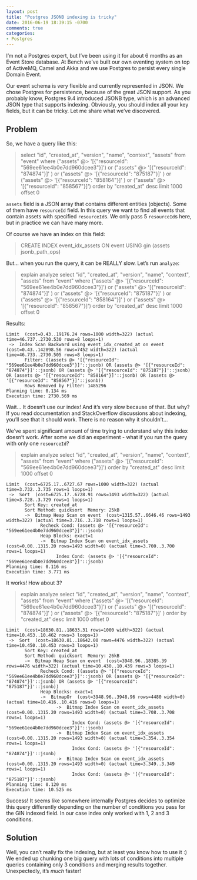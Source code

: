 ```yaml
---
layout: post
title: "Postgres JSONB indexing is tricky"
date: 2016-06-19 18:39:15 -0700
comments: true
categories:
- Postgres
---
```


I’m not a Postgres expert, but I’ve been using it for about 6 months as an Event Store database. At Bench we’ve built our own eventing system on top of ActiveMQ, Camel and Akka and we use Postgres to persist every single Domain Event.

Our event schema is very flexible and currently represented in JSON. We chose Postgres for persistence, because of the great JSON support. As you probably know, Postgres 9.4 introduced JSONB type, which is an advanced JSON type that supports indexing. Obviously, you should index all your key fields, but it can be tricky. Let me share what we’ve discovered.

<!-- more -->

## Problem

So, we have a query like this:

> select "id", "created_at", "version", "name", "context", "assets" from "event" where ("assets" @> '[{"resourceId": "569ee61ee4b0e7dd960dcee3"}]') or ("assets" @> '[{"resourceId": "874874"}]' ) or ("assets" @> '[{"resourceId": "875187"}]' ) or ("assets" @> '[{"resourceId": "858164"}]' ) or ("assets" @> '[{"resourceId": "858567"}]') order by "created_at" desc limit 1000 offset 0

`assets` field is a JSON array that contains different entities (objects). Some of them have `resourceId` field. In this query we want to find all events that contain assets with specified `resourceId`s. We only pass 5 `resourceId`s here, but in practice we can have many more.

Of course we have an index on this field:

> CREATE INDEX event_idx_assets ON event USING gin (assets jsonb_path_ops)

But… when you run the query, it can be REALLY slow. Let’s run `analyze`:

> explain analyze select "id", "created_at", "version", "name", "context", "assets" from "event" where ("assets" @> '[{"resourceId": "569ee61ee4b0e7dd960dcee3"}]') or ("assets" @> '[{"resourceId": "874874"}]' ) or ("assets" @> '[{"resourceId": "875187"}]' ) or ("assets" @> '[{"resourceId": "858164"}]' ) or ("assets" @> '[{"resourceId": "858567"}]') order by "created_at" desc limit 1000 offset 0

Results:

```
Limit  (cost=0.43..19176.24 rows=1000 width=322) (actual time=46.737..2730.530 rows=8 loops=1)
 ->  Index Scan Backward using event_idx_created_at on event  (cost=0.43..142898.56 rows=7452 width=322) (actual time=46.733..2730.505 rows=8 loops=1)
       Filter: ((assets @> '[{"resourceId": "569ee61ee4b0e7dd960dcee3"}]'::jsonb) OR (assets @> '[{"resourceId": "874874"}]'::jsonb) OR (assets @> '[{"resourceId": "875187"}]'::jsonb) OR (assets @> '[{"resourceId": "858164"}]'::jsonb) OR (assets @> '[{"resourceId": "858567"}]'::jsonb))
       Rows Removed by Filter: 1485296
Planning time: 0.134 ms
Execution time: 2730.569 ms
```

Wait… It doesn’t use our index! And it’s very slow because of that. But why? If you read documentation and StackOverflow discussions about indexing, you’ll see that it should work. There is no reason why it shouldn’t…

We’ve spent significant amount of time trying to understand why this index doesn’t work. After some we did an experiment - what if you run the query with only one `resourceId`?

> explain analyze select "id", "created_at", "version", "name", "context", "assets" from "event" where ("assets" @> '[{"resourceId": "569ee61ee4b0e7dd960dcee3"}]') order by "created_at" desc limit 1000 offset 0

```
Limit  (cost=6725.17..6727.67 rows=1000 width=322) (actual time=3.732..3.735 rows=1 loops=1)
 ->  Sort  (cost=6725.17..6728.91 rows=1493 width=322) (actual time=3.728..3.729 rows=1 loops=1)
       Sort Key: created_at
       Sort Method: quicksort  Memory: 25kB
       ->  Bitmap Heap Scan on event  (cost=1315.57..6646.46 rows=1493 width=322) (actual time=3.716..3.718 rows=1 loops=1)
             Recheck Cond: (assets @> '[{"resourceId": "569ee61ee4b0e7dd960dcee3"}]'::jsonb)
             Heap Blocks: exact=1
             ->  Bitmap Index Scan on event_idx_assets  (cost=0.00..1315.20 rows=1493 width=0) (actual time=3.700..3.700 rows=1 loops=1)
                   Index Cond: (assets @> '[{"resourceId": "569ee61ee4b0e7dd960dcee3"}]'::jsonb)
Planning time: 0.116 ms
Execution time: 3.771 ms
```

It works! How about 3?

> explain analyze select "id", "created_at", "version", "name", "context", "assets" from "event" where ("assets" @> '[{"resourceId": "569ee61ee4b0e7dd960dcee3"}]') or ("assets" @> '[{"resourceId": "874874"}]' ) or ("assets" @> '[{"resourceId": "875187"}]' ) order by "created_at" desc limit 1000 offset 0

```
Limit  (cost=18630.81..18633.31 rows=1000 width=322) (actual time=10.453..10.462 rows=3 loops=1)
 ->  Sort  (cost=18630.81..18642.00 rows=4476 width=322) (actual time=10.450..10.453 rows=3 loops=1)
       Sort Key: created_at
       Sort Method: quicksort  Memory: 26kB
       ->  Bitmap Heap Scan on event  (cost=3948.96..18385.39 rows=4476 width=322) (actual time=10.430..10.439 rows=3 loops=1)
             Recheck Cond: ((assets @> '[{"resourceId": "569ee61ee4b0e7dd960dcee3"}]'::jsonb) OR (assets @> '[{"resourceId": "874874"}]'::jsonb) OR (assets @> '[{"resourceId": "875187"}]'::jsonb))
             Heap Blocks: exact=1
             ->  BitmapOr  (cost=3948.96..3948.96 rows=4480 width=0) (actual time=10.416..10.416 rows=0 loops=1)
                   ->  Bitmap Index Scan on event_idx_assets  (cost=0.00..1315.20 rows=1493 width=0) (actual time=3.708..3.708 rows=1 loops=1)
                         Index Cond: (assets @> '[{"resourceId": "569ee61ee4b0e7dd960dcee3"}]'::jsonb)
                   ->  Bitmap Index Scan on event_idx_assets  (cost=0.00..1315.20 rows=1493 width=0) (actual time=3.354..3.354 rows=1 loops=1)
                         Index Cond: (assets @> '[{"resourceId": "874874"}]'::jsonb)
                   ->  Bitmap Index Scan on event_idx_assets  (cost=0.00..1315.20 rows=1493 width=0) (actual time=3.349..3.349 rows=1 loops=1)
                         Index Cond: (assets @> '[{"resourceId": "875187"}]'::jsonb)
Planning time: 0.120 ms
Execution time: 10.525 ms
```

Success! It seems like somewhere internally Postgres decides to optimize this query differently depending on the number of conditions you pass for the GIN indexed field. In our case index only worked with 1, 2 and 3 conditions.

## Solution

Well, you can’t really fix the indexing, but at least you know how to use it :) We ended up chunking one big query with lots of conditions into multiple queries containing only 3 conditions and merging results together. Unexpectedly, it’s *much* faster!